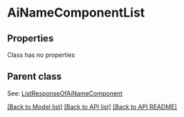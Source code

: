 
# AiNameComponentList
## Properties
Class has no properties


## Parent class

See: [ListResponseOfAiNameComponent](ListResponseOfAiNameComponent.md)

[[Back to Model list]](README.md#documentation-for-models) [[Back to API list]](README.md#documentation-for-api-endpoints) [[Back to API README]](README.md)

